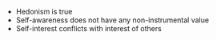 - Hedonism is true
- Self-awareness does not have any non-instrumental value
- Self-interest conflicts with interest of others